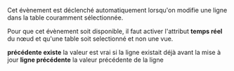 Cet évènement est déclenché automatiquement lorsqu'on modifie une ligne dans la table couramment sélectionnée.

Pour que cet évènement soit disponible, il faut activer l'attribut **temps réel** du nœud et qu'une table soit selectionné et non une vue.

**précédente existe** la valeur est vrai si la ligne existait déjà avant la mise à jour
**ligne précédente** la valeur précédente de la ligne
